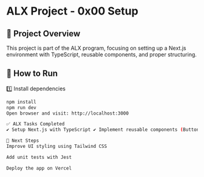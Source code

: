 # ALX Project - 0x00 Setup

## 📌 Project Overview
This project is part of the ALX program, focusing on setting up a Next.js environment with TypeScript, reusable components, and proper structuring.


## 🚀 How to Run
1️⃣ Install dependencies  
```bash
npm install
npm run dev
Open browser and visit: http://localhost:3000

✅ ALX Tasks Completed
✔ Setup Next.js with TypeScript ✔ Implement reusable components (Button.tsx, Pill.tsx) ✔ Structure project directories ✔ Configure TypeScript with aliases ✔ Debug import issues ✔ Finalize documentation

🎯 Next Steps
Improve UI styling using Tailwind CSS

Add unit tests with Jest

Deploy the app on Vercel
